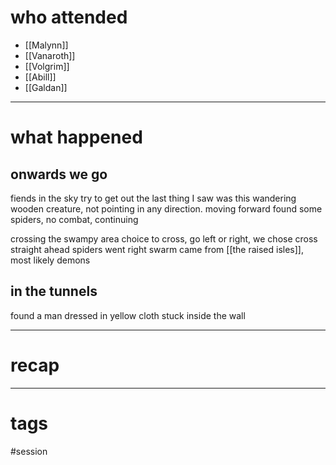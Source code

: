 # who attended

- [[Malynn]]
- [[Vanaroth]]
- [[Volgrim]]
- [[Abill]]
- [[Galdan]]

---
# what happened

## onwards we go
fiends in the sky try to get out
the last thing I saw was this wandering wooden creature, not pointing in any direction. moving forward
found some spiders, no combat, continuing

crossing the swampy area
choice to cross, go left or right, we chose cross straight ahead
spiders went right
swarm came from [[the raised isles]], most likely demons

## in the tunnels
found a man dressed in yellow cloth stuck inside the wall



---
# recap



---
# tags

#session
